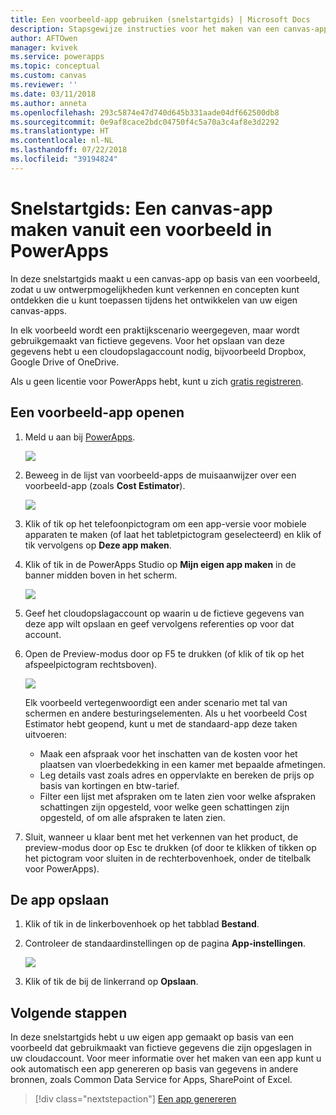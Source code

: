 ```yaml
---
title: Een voorbeeld-app gebruiken (snelstartgids) | Microsoft Docs
description: Stapsgewijze instructies voor het maken van een canvas-app op basis van een voorbeeld in PowerApps
author: AFTOwen
manager: kvivek
ms.service: powerapps
ms.topic: conceptual
ms.custom: canvas
ms.reviewer: ''
ms.date: 03/11/2018
ms.author: anneta
ms.openlocfilehash: 293c5874e47d740d645b331aade04df662500db8
ms.sourcegitcommit: 0e9af8cace2bdc04750f4c5a70a3c4af8e3d2292
ms.translationtype: HT
ms.contentlocale: nl-NL
ms.lasthandoff: 07/22/2018
ms.locfileid: "39194824"
---
```

# <a name="quickstart-create-a-canvas-app-from-a-sample-in-powerapps"></a>Snelstartgids: Een canvas-app maken vanuit een voorbeeld in PowerApps
In deze snelstartgids maakt u een canvas-app op basis van een voorbeeld, zodat u uw ontwerpmogelijkheden kunt verkennen en concepten kunt ontdekken die u kunt toepassen tijdens het ontwikkelen van uw eigen canvas-apps.

In elk voorbeeld wordt een praktijkscenario weergegeven, maar wordt gebruikgemaakt van fictieve gegevens. Voor het opslaan van deze gegevens hebt u een cloudopslagaccount nodig, bijvoorbeeld Dropbox, Google Drive of OneDrive.

Als u geen licentie voor PowerApps hebt, kunt u zich [gratis registreren](../signup-for-powerapps.md).

## <a name="open-a-sample-app"></a>Een voorbeeld-app openen
1. Meld u aan bij [PowerApps](https://web.powerapps.com?utm_source=padocs&utm_medium=linkinadoc&utm_campaign=referralsfromdoc).

    ![](./media/open-and-run-a-sample-app/sign-in.png)

1. Beweeg in de lijst van voorbeeld-apps de muisaanwijzer over een voorbeeld-app (zoals **Cost Estimator**).

    ![](./media/open-and-run-a-sample-app/sample-tile.png)

1. Klik of tik op het telefoonpictogram om een app-versie voor mobiele apparaten te maken (of laat het tabletpictogram geselecteerd) en klik of tik vervolgens op **Deze app maken**.

1. Klik of tik in de PowerApps Studio op **Mijn eigen app maken** in de banner midden boven in het scherm.

    ![](./media/open-and-run-a-sample-app/banner.png)

1. Geef het cloudopslagaccount op waarin u de fictieve gegevens van deze app wilt opslaan en geef vervolgens referenties op voor dat account.

1. Open de Preview-modus door op F5 te drukken (of klik of tik op het afspeelpictogram rechtsboven).

    ![](./media/open-and-run-a-sample-app/open-preview.png)

    Elk voorbeeld vertegenwoordigt een ander scenario met tal van schermen en andere besturingselementen. Als u het voorbeeld Cost Estimator hebt geopend, kunt u met de standaard-app deze taken uitvoeren:

    - Maak een afspraak voor het inschatten van de kosten voor het plaatsen van vloerbedekking in een kamer met bepaalde afmetingen.
    - Leg details vast zoals adres en oppervlakte en bereken de prijs op basis van kortingen en btw-tarief.
    - Filter een lijst met afspraken om te laten zien voor welke afspraken schattingen zijn opgesteld, voor welke geen schattingen zijn opgesteld, of om alle afspraken te laten zien.
    
1. Sluit, wanneer u klaar bent met het verkennen van het product, de preview-modus door op Esc te drukken (of door te klikken of tikken op het pictogram voor sluiten in de rechterbovenhoek, onder de titelbalk voor PowerApps).

## <a name="save-the-app"></a>De app opslaan
1. Klik of tik in de linkerbovenhoek op het tabblad **Bestand**.

1. Controleer de standaardinstellingen op de pagina **App-instellingen**.

    ![](./media/open-and-run-a-sample-app/app-settings.png)

1. Klik of tik de bij de linkerrand op **Opslaan**. 

## <a name="next-steps"></a>Volgende stappen
In deze snelstartgids hebt u uw eigen app gemaakt op basis van een voorbeeld dat gebruikmaakt van fictieve gegevens die zijn opgeslagen in uw cloudaccount. Voor meer informatie over het maken van een app kunt u ook automatisch een app genereren op basis van gegevens in andere bronnen, zoals Common Data Service for Apps, SharePoint of Excel.

> [!div class="nextstepaction"]
> [Een app genereren](data-platform-create-app.md)